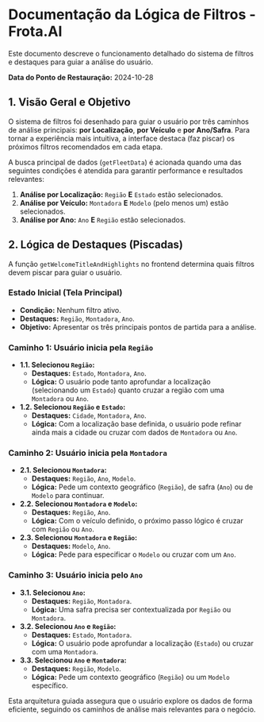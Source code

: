 
# Documentação da Lógica de Filtros - Frota.AI

Este documento descreve o funcionamento detalhado do sistema de filtros e destaques para guiar a análise do usuário.

**Data do Ponto de Restauração:** 2024-10-28

## 1. Visão Geral e Objetivo

O sistema de filtros foi desenhado para guiar o usuário por três caminhos de análise principais: **por Localização**, **por Veículo** e **por Ano/Safra**. Para tornar a experiência mais intuitiva, a interface destaca (faz piscar) os próximos filtros recomendados em cada etapa.

A busca principal de dados (`getFleetData`) é acionada quando uma das seguintes condições é atendida para garantir performance e resultados relevantes:
1.  **Análise por Localização:** `Região` **E** `Estado` estão selecionados.
2.  **Análise por Veículo:** `Montadora` **E** `Modelo` (pelo menos um) estão selecionados.
3.  **Análise por Ano:** `Ano` **E** `Região` estão selecionados.

## 2. Lógica de Destaques (Piscadas)

A função `getWelcomeTitleAndHighlights` no frontend determina quais filtros devem piscar para guiar o usuário.

### **Estado Inicial (Tela Principal)**
- **Condição:** Nenhum filtro ativo.
- **Destaques:** `Região`, `Montadora`, `Ano`.
- **Objetivo:** Apresentar os três principais pontos de partida para a análise.

### **Caminho 1: Usuário inicia pela `Região`**
- **1.1. Selecionou `Região`:**
  - **Destaques:** `Estado`, `Montadora`, `Ano`.
  - **Lógica:** O usuário pode tanto aprofundar a localização (selecionando um `Estado`) quanto cruzar a região com uma `Montadora` ou `Ano`.
- **1.2. Selecionou `Região` e `Estado`:**
  - **Destaques:** `Cidade`, `Montadora`, `Ano`.
  - **Lógica:** Com a localização base definida, o usuário pode refinar ainda mais a cidade ou cruzar com dados de `Montadora` ou `Ano`.

### **Caminho 2: Usuário inicia pela `Montadora`**
- **2.1. Selecionou `Montadora`:**
  - **Destaques:** `Região`, `Ano`, `Modelo`.
  - **Lógica:** Pede um contexto geográfico (`Região`), de safra (`Ano`) ou de `Modelo` para continuar.
- **2.2. Selecionou `Montadora` e `Modelo`:**
  - **Destaques:** `Região`, `Ano`.
  - **Lógica:** Com o veículo definido, o próximo passo lógico é cruzar com `Região` ou `Ano`.
- **2.3. Selecionou `Montadora` e `Região`:**
  - **Destaques:** `Modelo`, `Ano`.
  - **Lógica:** Pede para especificar o `Modelo` ou cruzar com um `Ano`.

### **Caminho 3: Usuário inicia pelo `Ano`**
- **3.1. Selecionou `Ano`:**
  - **Destaques:** `Região`, `Montadora`.
  - **Lógica:** Uma safra precisa ser contextualizada por `Região` ou `Montadora`.
- **3.2. Selecionou `Ano` e `Região`:**
  - **Destaques:** `Estado`, `Montadora`.
  - **Lógica:** O usuário pode aprofundar a localização (`Estado`) ou cruzar com uma `Montadora`.
- **3.3. Selecionou `Ano` e `Montadora`:**
  - **Destaques:** `Região`, `Modelo`.
  - **Lógica:** Pede um contexto geográfico (`Região`) ou um `Modelo` específico.

Esta arquitetura guiada assegura que o usuário explore os dados de forma eficiente, seguindo os caminhos de análise mais relevantes para o negócio.

    